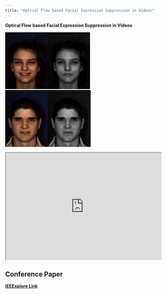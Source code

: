 ```yaml
---
title: "Optical Flow based Facial Expression Suppression in Videos"
---
```

<section id="text">
  <div>
    <p>
      <b>Optical Flow based Facial Expression Suppression in Videos<b>
    </p>
    <p>
      <img height="183" src="../images/image01.jpg" width="273">
      <img height="183" src="../images/image00.jpg" width="275">
    </p>
    <p>
      <iframe src="https://docs.google.com/a/mail.usf.edu/file/d/0B95WwO1DX2iBVzVDaTBKR2hkV1U/preview" width="500" height="345"></iframe>
    </p>
    <div>
      <h2>Conference Paper</h2>
      <a href="http://ieeexplore.ieee.org/xpl/login.jsp?tp=&arnumber=6977030&url=http%3A%2F%2Fieeexplore.ieee.org%2Fxpls%2Fabs_all.jsp%3Farnumber%3D6977030" target="_blank"> IEEExplore Link </a>
    </div>

